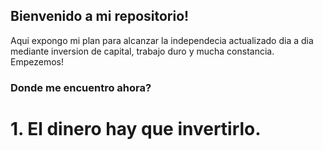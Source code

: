 ## Bienvenido a mi repositorio!
Aqui expongo mi plan para alcanzar la independecia actualizado dia a dia mediante inversion de capital, trabajo duro y mucha constancia. Empezemos!

### Donde me encuentro ahora?




# 1. El dinero hay que invertirlo.
